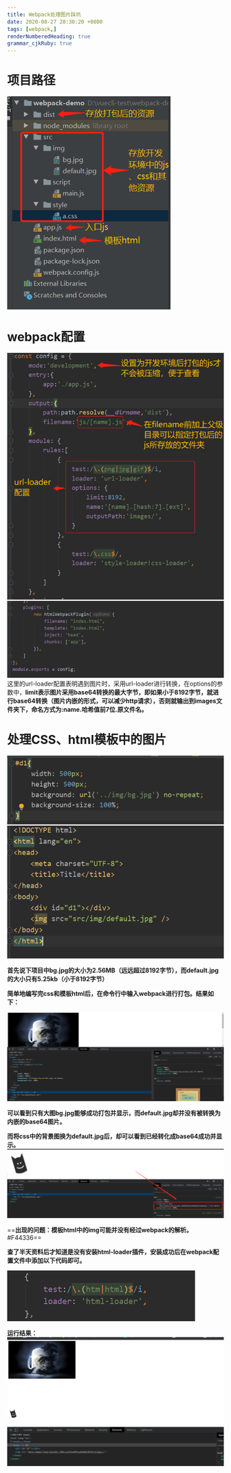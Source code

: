```yaml
---
title: Webpack处理图片踩坑 
date: 2020-08-27 20:30:20 +0800
tags: [webpack,]
renderNumberedHeading: true
grammar_cjkRuby: true
---
```


# 项目路径
![项目路径](./images/项目路径图.png)
# webpack配置
![webpack.config.js](./images/config.png)
![webpack.config.js(插件)](./images/config-1.jpg)
这里的url-loader配置表明遇到图片时，采用url-loader进行转换，在options的参数中，**limit表示图片采用base64转换的最大字节，即如果小于8192字节，就进行base64转换（图片内嵌的形式，可以减少http请求），否则就输出到images文件夹下，命名方式为:name.哈希值前7位.原文件名。**
# 处理CSS、html模板中的图片
![a.css](./images/3.jpg)
![index.html](./images/1598521049(1)_1.jpg)

**首先说下项目中bg.jpg的大小为2.56MB（远远超过8192字节），而default.jpg的大小只有5.25kb（小于8192字节）**

**简单地编写完css和模板html后，在命令行中输入webpack进行打包。结果如下：**

![enter description here](./images/4.jpg)

**可以看到只有大图bg.jpg能够成功打包并显示，而default.jpg却并没有被转换为内嵌的base64图片。**

**而将css中的背景图换为default.jpg后，却可以看到已经转化成base64成功并显示。**
![enter description here](./images/5.png)

==**出现的问题：模板html中的img可能并没有经过webpack的解析。** #F44336==

**查了半天资料后才知道是没有安装html-loader插件，安装成功后在webpack配置文件中添加以下代码即可。**

![enter description here](./images/6.jpg)

**运行结果：**
![可以看到已经成功显示出base64编码](./images/7.jpg)